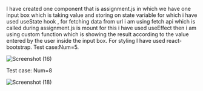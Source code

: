 I have created one component that is assignment.js in which we have one input box which is taking value and storing on state variable for which i have used useState hook , for fetching data from url i am using fetch api which is called during assignment.js is mount for this i have used useEffect then i am using custom function which is showing the result according to the value entered by the user inside the input box.
For styling I have used react-bootstrap.
Test case:Num=5.

![Screenshot (16)](https://user-images.githubusercontent.com/43674524/118432026-38231c80-b6f5-11eb-8256-56882d2b3800.png)

Test case: Num=8

![Screenshot (18)](https://user-images.githubusercontent.com/43674524/118432200-9cde7700-b6f5-11eb-9105-abe459792942.png)

